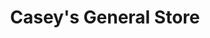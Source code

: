 ---
title: "Casey's General Store"
url: /johnston/caseys-general-store-northwest-beaver-drive/
shop: convenience
---